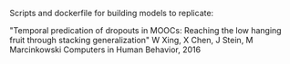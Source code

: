 Scripts and dockerfile for building models to replicate:

"Temporal predication of dropouts in MOOCs: Reaching the low hanging fruit through stacking generalization"
W Xing, X Chen, J Stein, M Marcinkowski
Computers in Human Behavior, 2016
